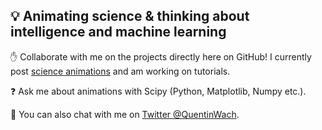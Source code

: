 ## :bulb: Animating science & thinking about intelligence and machine learning

<!-- showcase GIF of science animations -->  
<!--:books: I'm learning about **biologically plausible machine learning** right now, also reading and thinking about **neuroscience** and **open science**.-->

:hand: Collaborate with me on the projects directly here on GitHub!
I currently post [science animations](https://github.com/QuentinWach/Animating-Science) and am working on tutorials.

:question: Ask me about animations with Scipy (Python, Matplotlib, Numpy etc.).

💬 You can also chat with me on [Twitter @QuentinWach](https://twitter.com/QuentinWach).